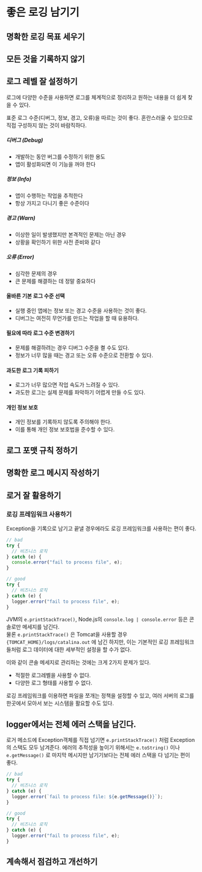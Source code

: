 # 좋은 로깅 남기기

## 명확한 로깅 목표 세우기

## 모든 것을 기록하지 않기

## 로그 레벨 잘 설정하기

로그에 다양한 수준을 사용하면 로그를 체계적으로 정리하고 원하는 내용을 더 쉽게 찾을 수 있다. 

표준 로그 수준(디버그, 정보, 경고, 오류)을 따르는 것이 좋다. 혼란스러울 수 있으므로 직접 구성하지 않는 것이 바람직하다.

##### 디버그 (Debug)
- 개발하는 동안 버그를 수정하기 위한 용도
- 앱이 활성화되면 이 기능을 꺼야 한다

##### 정보 (Info)
- 앱이 수행하는 작업을 추적한다
- 항상 가지고 다니기 좋은 수준이다

##### 경고 (Warn)
- 이상한 일이 발생했지만 본격적인 문제는 아닌 경우
- 상황을 확인하기 위한 사전 준비와 같다

##### 오류 (Error)
- 심각한 문제의 경우
- 큰 문제를 해결하는 데 정말 중요하다

#### 올바른 기본 로그 수준 선택

- 실행 중인 앱에는 정보 또는 경고 수준을 사용하는 것이 좋다.
- 디버그는 여전히 무언가를 만드는 작업을 할 때 유용하다.

#### 필요에 따라 로그 수준 변경하기

- 문제를 해결하려는 경우 디버그 수준을 켤 수도 있다.
- 정보가 너무 많을 때는 경고 또는 오류 수준으로 전환할 수 있다.

#### 과도한 로그 기록 피하기

- 로그가 너무 많으면 작업 속도가 느려질 수 있다.
- 과도한 로그는 실제 문제를 파악하기 어렵게 만들 수도 있다.

#### 개인 정보 보호

- 개인 정보를 기록하지 않도록 주의해야 한다.
- 이를 통해 개인 정보 보호법을 준수할 수 있다.


## 로그 포맷 규칙 정하기

## 명확한 로그 메시지 작성하기



## 로거 잘 활용하기

### 로깅 프레임워크 사용하기

Exception을 기록으로 남기고 끝낼 경우에라도 로깅 프레임워크를 사용하는 편이 좋다.

```ts
// bad
try {
  // 비즈니스 로직
} catch (e) {
  console.error("fail to process file", e);
}
```

```ts
// good
try {
  // 비즈니스 로직
} catch (e) {
  logger.error("fail to process file", e);
}
```


JVM의 `e.printStackTrace()`, Node.js의 `console.log | console.error` 등은 콘솔로만 메세지를 남긴다.  
물론 `e.printStackTrace()` 은 Tomcat을 사용할 경우 `{TOMCAT_HOME}/logs/catalina.out` 에 남긴 하지만, 이는 기본적인 로깅 프레임워크들처럼 로그 데이터에 대한 세부적인 설정을 할 수가 없다.  
  
이와 같이 콘솔 메세지로 관리하는 것에는 크게 2가지 문제가 있다.

- 적절한 로그레벨을 사용할 수 없다.
- 다양한 로그 형태를 사용할 수 없다.


로깅 프레임워크를 이용하면 파일을 쪼개는 정책을 설정할 수 있고, 여러 서버의 로그를 한곳에서 모아서 보는 시스템을 활요할 수도 있다. 

## logger에서는 전체 에러 스택을 남긴다.

로거 메소드에 Exception객체를 직접 넘기면 `e.printStackTrace()` 처럼 Exception의 스택도 모두 남겨준다. 
에러의 추적성을 높이기 위해서는 `e.toString()` 이나 `e.getMessage()` 로 마지막 메시지만 남기기보다는 전체 에러 스택을 다 넘기는 편이 좋다.

```ts
// bad
try {
  // 비즈니스 로직
} catch (e) {
  logger.error(`fail to process file: ${e.getMessage()}`);
}
```

```ts
// good
try {
  // 비즈니스 로직
} catch (e) {
  logger.error("fail to process file", e);
}
```


## 계속해서 점검하고 개선하기

